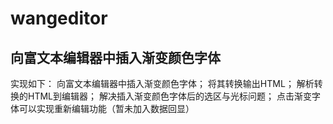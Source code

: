 # wangeditor

## 向富文本编辑器中插入渐变颜色字体

实现如下：
向富文本编辑器中插入渐变颜色字体；
将其转换输出HTML；
解析转换的HTML到编辑器；
解决插入渐变颜色字体后的选区与光标问题；
点击渐变字体可以实现重新编辑功能（暂未加入数据回显）